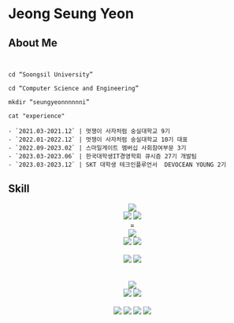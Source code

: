 # Jeong Seung Yeon


<!--
**seungyeonnnnnni/seungyeonnnnnni** is a ✨ _special_ ✨ repository because its `README.md` (this file) appears on your GitHub profile.

Here are some ideas to get you started:

- 🔭 I’m currently working on ...
- 🌱 I’m currently learning ...
- 👯 I’m looking to collaborate on ...
- 🤔 I’m looking for help with ...
- 💬 Ask me about ...
- 📫 How to reach me: ...
- 😄 Pronouns: ...
- ⚡ Fun fact: ...
-->

## About Me

```shell


cd “Soongsil University”

cd “Computer Science and Engineering”

mkdir “seungyeonnnnnni”

cat "experience"

- `2021.03-2021.12` | 멋쟁이 사자처럼 숭실대학교 9기
- `2022.01-2022.12` | 멋쟁이 사자처럼 숭실대학교 10기 대표
- `2022.09-2023.02` | 스마일게이트 멤버십 사회참여부문 3기
- `2023.03-2023.06` | 한국대학생IT경영학회 큐시즘 27기 개발팀
- `2023.03-2023.12` | SKT 대학생 테크인플루언서  DEVOCEAN YOUNG 2기

```


## Skill

 
  
  <div align="center">
<img src="https://img.shields.io/badge/Python-3766AB?style=for-the-badge&logo=Python&logoColor=white"/></a>
<br>
<img src="https://img.shields.io/badge/Django-092E20?style=for-the-badge&logo=Django&logoColor=white"/></a>
<img src="https://img.shields.io/badge/Django Rest Framework-A30000?style=for-the-badge&logo=DjangoRest&logoColor=white"/></a>
<br>
=<br>

<img src="https://img.shields.io/badge/java-007396?style=for-the-badge&logo=java&logoColor=white">
<br>
<img src="https://img.shields.io/badge/Spring-6DB33F?style=for-the-badge&logo=Spring&logoColor=white"/></a>
<img src="https://img.shields.io/badge/Spring Boot-6DB33F?style=for-the-badge&logo=SpringBoot&logoColor=white"/></a>

<br />
<br />
<img src="https://img.shields.io/badge/html-E34F26?style=for-the-badge&logo=html5&logoColor=white">
<img src="https://img.shields.io/badge/css-1572B6?style=for-the-badge&logo=css3&logoColor=white">


<br>

<br>
  <br>  
  <img src="https://img.shields.io/badge/mysql-4479A1?style=for-the-badge&logo=mysql&logoColor=white"> 


  </br>

  <img src="https://img.shields.io/badge/linux-FCC624?style=for-the-badge&logo=linux&logoColor=black"> 
  <img src="https://img.shields.io/badge/amazonaws-232F3E?style=for-the-badge&logo=amazonaws&logoColor=white">
  
  <br>
 <br>
  <img src="https://img.shields.io/badge/github-181717?style=for-the-badge&logo=github&logoColor=white">
  <img src="https://img.shields.io/badge/git-F05032?style=for-the-badge&logo=git&logoColor=white">
  <img src="https://img.shields.io/badge/Notion-000000?style=for-the-badge&logo=Notion&logoColor=white">
  <img src="https://img.shields.io/badge/Slack-4A154B?style=for-the-badge&logo=Slack&logoColor=white">
</div>
